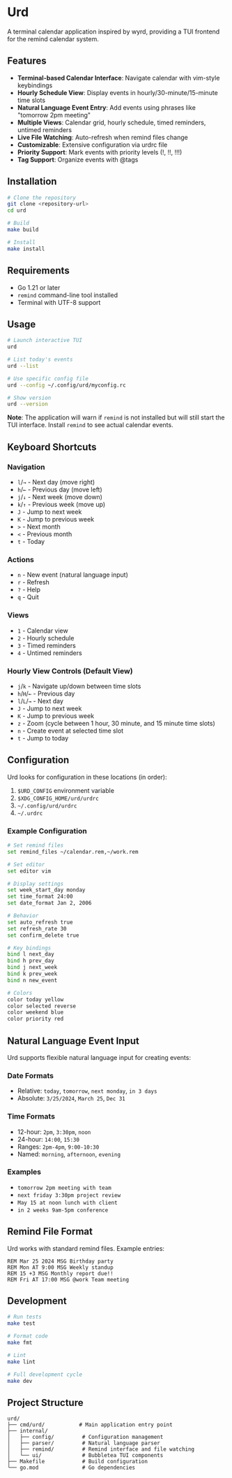# Urd

A terminal calendar application inspired by wyrd, providing a TUI frontend for the remind calendar system.

## Features

- **Terminal-based Calendar Interface**: Navigate calendar with vim-style keybindings
- **Hourly Schedule View**: Display events in hourly/30-minute/15-minute time slots
- **Natural Language Event Entry**: Add events using phrases like "tomorrow 2pm meeting"
- **Multiple Views**: Calendar grid, hourly schedule, timed reminders, untimed reminders
- **Live File Watching**: Auto-refresh when remind files change
- **Customizable**: Extensive configuration via urdrc file
- **Priority Support**: Mark events with priority levels (!, !!, !!!)
- **Tag Support**: Organize events with @tags

## Installation

```bash
# Clone the repository
git clone <repository-url>
cd urd

# Build
make build

# Install
make install
```

## Requirements

- Go 1.21 or later
- `remind` command-line tool installed
- Terminal with UTF-8 support

## Usage

```bash
# Launch interactive TUI
urd

# List today's events  
urd --list

# Use specific config file
urd --config ~/.config/urd/myconfig.rc

# Show version
urd --version
```

**Note**: The application will warn if `remind` is not installed but will still start the TUI interface. Install `remind` to see actual calendar events.

## Keyboard Shortcuts

### Navigation
- `l`/`→` - Next day (move right)
- `h`/`←` - Previous day (move left)
- `j`/`↓` - Next week (move down)
- `k`/`↑` - Previous week (move up)
- `J` - Jump to next week
- `K` - Jump to previous week
- `>` - Next month
- `<` - Previous month
- `t` - Today

### Actions
- `n` - New event (natural language input)
- `r` - Refresh
- `?` - Help
- `q` - Quit

### Views
- `1` - Calendar view
- `2` - Hourly schedule
- `3` - Timed reminders
- `4` - Untimed reminders

### Hourly View Controls (Default View)
- `j`/`k` - Navigate up/down between time slots
- `h`/`H`/`←` - Previous day
- `l`/`L`/`→` - Next day
- `J` - Jump to next week
- `K` - Jump to previous week
- `z` - Zoom (cycle between 1 hour, 30 minute, and 15 minute time slots)
- `n` - Create event at selected time slot
- `t` - Jump to today

## Configuration

Urd looks for configuration in these locations (in order):
1. `$URD_CONFIG` environment variable
2. `$XDG_CONFIG_HOME/urd/urdrc`
3. `~/.config/urd/urdrc`
4. `~/.urdrc`

### Example Configuration

```bash
# Set remind files
set remind_files ~/calendar.rem,~/work.rem

# Set editor
set editor vim

# Display settings
set week_start_day monday
set time_format 24:00
set date_format Jan 2, 2006

# Behavior
set auto_refresh true
set refresh_rate 30
set confirm_delete true

# Key bindings
bind l next_day
bind h prev_day
bind j next_week
bind k prev_week
bind n new_event

# Colors
color today yellow
color selected reverse
color weekend blue
color priority red
```

## Natural Language Event Input

Urd supports flexible natural language input for creating events:

### Date Formats
- Relative: `today`, `tomorrow`, `next monday`, `in 3 days`
- Absolute: `3/25/2024`, `March 25`, `Dec 31`

### Time Formats
- 12-hour: `2pm`, `3:30pm`, `noon`
- 24-hour: `14:00`, `15:30`
- Ranges: `2pm-4pm`, `9:00-10:30`
- Named: `morning`, `afternoon`, `evening`

### Examples
- `tomorrow 2pm meeting with team`
- `next friday 3:30pm project review`
- `May 15 at noon lunch with client`
- `in 2 weeks 9am-5pm conference`

## Remind File Format

Urd works with standard remind files. Example entries:

```
REM Mar 25 2024 MSG Birthday party
REM Mon AT 9:00 MSG Weekly standup
REM 15 +3 MSG Monthly report due!!
REM Fri AT 17:00 MSG @work Team meeting
```

## Development

```bash
# Run tests
make test

# Format code
make fmt

# Lint
make lint

# Full development cycle
make dev
```

## Project Structure

```
urd/
├── cmd/urd/           # Main application entry point
├── internal/
│   ├── config/         # Configuration management
│   ├── parser/         # Natural language parser
│   ├── remind/         # Remind interface and file watching
│   └── ui/             # Bubbletea TUI components
├── Makefile            # Build configuration
└── go.mod              # Go dependencies
```
